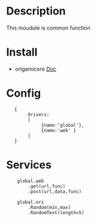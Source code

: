 # Description
This moudule is common function

# Install
- origamicore [Doc](https://github.com/vahidHossaini/origami#readme)
# Config	

	   {
    		drivers:
            [
    			 {name:'global'},
                 {name:'web' }
    		]
	   }
	
# Services	
		global.web
			.get(url,func)
			.post(url,data,func) 

		global.ori
            .Random(min,max)
            .RandomText(length=5)